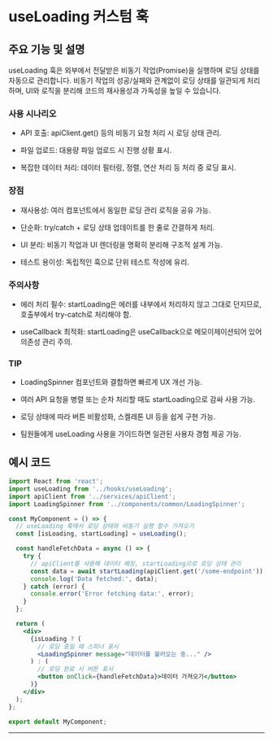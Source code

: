 # useLoading 커스텀 훅

## 주요 기능 및 설명

useLoading 훅은 외부에서 전달받은 비동기 작업(Promise)을 실행하며 로딩 상태를 자동으로 관리합니다.
비동기 작업의 성공/실패와 관계없이 로딩 상태를 일관되게 처리하며, UI와 로직을 분리해 코드의 재사용성과 가독성을 높일 수 있습니다.

### 사용 시나리오

- API 호출: apiClient.get() 등의 비동기 요청 처리 시 로딩 상태 관리.

- 파일 업로드: 대용량 파일 업로드 시 진행 상황 표시.

- 복잡한 데이터 처리: 데이터 필터링, 정렬, 연산 처리 등 처리 중 로딩 표시.

### 장점

- 재사용성: 여러 컴포넌트에서 동일한 로딩 관리 로직을 공유 가능.

- 단순화: try/catch + 로딩 상태 업데이트를 한 줄로 간결하게 처리.

- UI 분리: 비동기 작업과 UI 렌더링을 명확히 분리해 구조적 설계 가능.

- 테스트 용이성: 독립적인 훅으로 단위 테스트 작성에 유리.

### 주의사항

- 에러 처리 필수: startLoading은 에러를 내부에서 처리하지 않고 그대로 던지므로, 호출부에서 try-catch로 처리해야 함.

- useCallback 최적화: startLoading은 useCallback으로 메모이제이션되어 있어 의존성 관리 주의.

### TIP

- LoadingSpinner 컴포넌트와 결합하면 빠르게 UX 개선 가능.

- 여러 API 요청을 병렬 또는 순차 처리할 때도 startLoading으로 감싸 사용 가능.

- 로딩 상태에 따라 버튼 비활성화, 스켈레톤 UI 등을 쉽게 구현 가능.

- 팀원들에게 useLoading 사용을 가이드하면 일관된 사용자 경험 제공 가능.

## 예시 코드

```jsx
import React from 'react';
import useLoading from '../hooks/useLoading';
import apiClient from '../services/apiClient';
import LoadingSpinner from '../components/common/LoadingSpinner';

const MyComponent = () => {
  // useLoading 훅에서 로딩 상태와 비동기 실행 함수 가져오기
  const [isLoading, startLoading] = useLoading();

  const handleFetchData = async () => {
    try {
      // apiClient를 사용해 데이터 페칭, startLoading으로 로딩 상태 관리
      const data = await startLoading(apiClient.get('/some-endpoint'));
      console.log('Data fetched:', data);
    } catch (error) {
      console.error('Error fetching data:', error);
    }
  };

  return (
    <div>
      {isLoading ? (
        // 로딩 중일 때 스피너 표시
        <LoadingSpinner message="데이터를 불러오는 중..." />
      ) : (
        // 로딩 완료 시 버튼 표시
        <button onClick={handleFetchData}>데이터 가져오기</button>
      )}
    </div>
  );
};

export default MyComponent;
```

---
